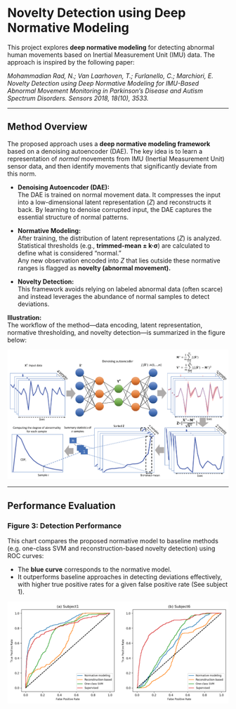 # Novelty Detection using Deep Normative Modeling

This project explores **deep normative modeling** for detecting abnormal human movements based on Inertial Measurement Unit (IMU) data. The approach is inspired by the following paper:

*Mohammadian Rad, N.; Van Laarhoven, T.; Furlanello, C.; Marchiori, E. Novelty Detection using Deep Normative Modeling for IMU-Based Abnormal Movement Monitoring in Parkinson’s Disease and Autism Spectrum Disorders. Sensors 2018, 18(10), 3533.* 

---

## Method Overview

The proposed approach uses a **deep normative modeling framework** based on a denoising autoencoder (DAE). The key idea is to learn a representation of *normal* movements from IMU (Inertial Measurement Unit) sensor data, and then identify movements that significantly deviate from this norm.

- **Denoising Autoencoder (DAE):**  
  The DAE is trained on normal movement data. It compresses the input into a low-dimensional latent representation (*Z*) and reconstructs it back. By learning to denoise corrupted input, the DAE captures the essential structure of normal patterns.

- **Normative Modeling:**  
  After training, the distribution of latent representations (*Z*) is analyzed. Statistical thresholds (e.g., **trimmed-mean ± k·σ**) are calculated to define what is considered “normal.”  
  Any new observation encoded into *Z* that lies outside these normative ranges is flagged as **novelty (abnormal movement).**

- **Novelty Detection:**  
  This framework avoids relying on labeled abnormal data (often scarce) and instead leverages the abundance of normal samples to detect deviations.

**Illustration:**  
The workflow of the method—data encoding, latent representation, normative thresholding, and novelty detection—is summarized in the figure below:

![Figure 1: Model Architecture](sensors-1.png)

---

##  Performance Evaluation

### Figure 3: Detection Performance
This chart compares the proposed normative model to baseline methods (e.g. one-class SVM and reconstruction-based novelty detection) using ROC curves:
- The **blue curve** corresponds to the normative model.
- It outperforms baseline approaches in detecting deviations effectively, with higher true positive rates for a given false positive rate (See subject 1).

![Figure 3: Performance Evaluation (ROC curves)](sensors-3.png)



